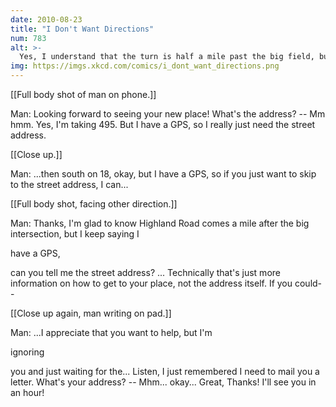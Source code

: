 ```yaml
---
date: 2010-08-23
title: "I Don't Want Directions"
num: 783
alt: >-
  Yes, I understand that the turn is half a mile past the big field, but my GPS knows that, too.  This would be easier if you weren't about to ask me to repeat it all back to you.
img: https://imgs.xkcd.com/comics/i_dont_want_directions.png
---
```

[[Full body shot of man on phone.]]

Man: Looking forward to seeing your new place! What's the address? -- Mm hmm. Yes, I'm taking 495. But I have a GPS, so I really just need the street address.

[[Close up.]]

Man: ...then south on 18, okay, but I have a GPS, so if you just want to skip to the street address, I can...

[[Full body shot, facing other direction.]]

Man: Thanks, I'm glad to know Highland Road comes a mile after the big intersection, but I keep saying I 

have a GPS,

 can you tell me the street address? ... Technically that's just more information on how to get to your place, not the address itself. If you could--

[[Close up again, man writing on pad.]]

Man: ...I appreciate that you want to help, but I'm 

ignoring

 you and just waiting for the... Listen, I just remembered I need to mail you a letter. What's your address? -- Mhm... okay... Great, Thanks! I'll see you in an hour!

